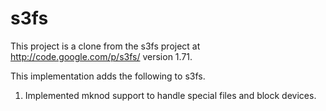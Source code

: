 s3fs
====

This project is a clone from the s3fs project at http://code.google.com/p/s3fs/ version 1.71.

This implementation adds the following to s3fs.
1. Implemented mknod support to handle special files and block devices.


